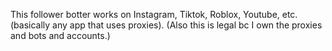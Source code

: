 This follower botter works on Instagram, Tiktok, Roblox, Youtube, etc. (basically any app that uses proxies).
(Also this is legal bc I own the proxies and bots and accounts.)
